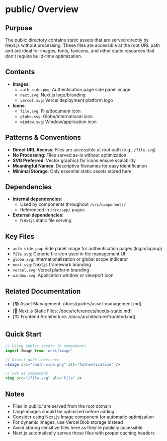 # public/ Overview

## Purpose
The public directory contains static assets that are served directly by Next.js without processing. These files are accessible at the root URL path and are ideal for images, fonts, favicons, and other static resources that don't require build-time optimization.

## Contents
- **Images**: 
  - `auth-side.png`: Authentication page side panel image
  - `next.svg`: Next.js logo/branding
  - `vercel.svg`: Vercel deployment platform logo
- **Icons**:
  - `file.svg`: File/document icon
  - `globe.svg`: Globe/international icon
  - `window.svg`: Window/application icon

## Patterns & Conventions
- **Direct URL Access**: Files are accessible at root path (e.g., `/file.svg`)
- **No Processing**: Files served as-is without optimization
- **SVG Preferred**: Vector graphics for icons ensure scalability
- **Meaningful Names**: Descriptive filenames for easy identification
- **Minimal Storage**: Only essential static assets stored here

## Dependencies
- **Internal dependencies**: 
  - Used by components throughout `/src/components/`
  - Referenced in `/src/app/` pages
- **External dependencies**: 
  - Next.js static file serving

## Key Files
- `auth-side.png`: Side panel image for authentication pages (login/signup)
- `file.svg`: Generic file icon used in file management UI
- `globe.svg`: Internationalization or global scope indicator
- `next.svg`: Next.js framework branding
- `vercel.svg`: Vercel platform branding
- `window.svg`: Application window or viewport icon

## Related Documentation
- [📚 Asset Management: /docs/guides/asset-management.md]
- [🔗 Next.js Static Files: /docs/references/nextjs-static.md]
- [🏗️ Frontend Architecture: /docs/architecture/frontend.md]

## Quick Start
```jsx
// Using public assets in components
import Image from 'next/image'

// Direct path reference
<Image src="/auth-side.png" alt="Authentication" />

// SVG as component
<img src="/file.svg" alt="File" />
```

## Notes
- Files in public/ are served from the root domain
- Large images should be optimized before adding
- Consider using Next.js Image component for automatic optimization
- For dynamic images, use Vercel Blob storage instead
- Avoid storing sensitive files here as they're publicly accessible
- Next.js automatically serves these files with proper caching headers